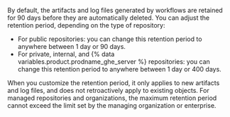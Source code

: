 By default, the artifacts and log files generated by workflows are retained for 90 days before they are automatically deleted. You can adjust the retention period, depending on the type of repository:

- For public repositories: you can change this retention period to anywhere between 1 day or 90 days.
- For private, internal, and {% data variables.product.prodname_ghe_server %} repositories: you can change this retention period to anywhere between 1 day or 400 days.

When you customize the retention period, it only applies to new artifacts and log files, and does not retroactively apply to existing objects. For managed repositories and organizations, the maximum retention period cannot exceed the limit set by the managing organization or enterprise.
